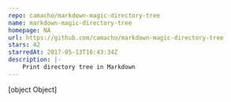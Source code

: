 ```yaml
---
repo: camacho/markdown-magic-directory-tree
name: markdown-magic-directory-tree
homepage: NA
url: https://github.com/camacho/markdown-magic-directory-tree
stars: 42
starredAt: 2017-05-13T16:43:34Z
description: |-
    Print directory tree in Markdown
---
```


[object Object]
